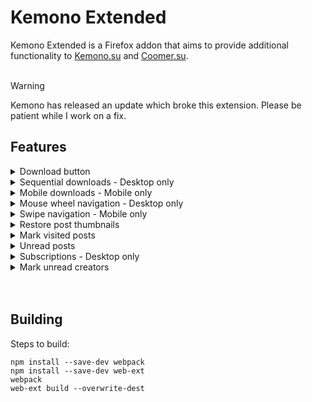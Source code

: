 <h1>Kemono Extended</h1>

Kemono Extended is a Firefox addon that aims to provide additional functionality to [Kemono.su](https://kemono.su) and [Coomer.su](https://coomer.su).<br><br>

> [!WARNING]
> Kemono has released an update which broke this extension. Please be patient while I work on a fix.


<h2>Features</h2>

<details>
   <summary>
      Download button
   </summary>
   The addon adds a download button to every image in a post.<br>
   When clicked it downloads the image in the highest available quality.
</details>
<details>
   <summary>
      Sequential downloads - Desktop only
   </summary>
   Only one downloads is ever active at the same time. <br>
   Images are downloaded in the order that you clicked the download buttons.<br>
   Downloads are handled in the background so you can leave the site<br>
   and the downloads will continue in the background.
</details>
<details>
   <summary>
      Mobile downloads - Mobile only
   </summary>
   Because of restrictions downloads on mobile devices are not sequential.<br>
   Downloads also don't work in the background.<br>
   This means that you need to stay on the same page until you get the download popup.
</details>
<details>
   <summary>
      Mouse wheel navigation - Desktop only
   </summary>
   Tilt your mouse wheel to navigate across pages.
</details>
<details>
   <summary>
      Swipe navigation - Mobile only
   </summary>
   Swipe on the screen to navigate across pages.
</details>
<details>
   <summary>
      Restore post thumbnails
   </summary>
   When a post doesn't have a thumbnail, the addon tries to get an image or video thumbnail<br>
   from the post to set as the post thumbnail.<br>
   If the post doesn't contain images, the addon displays the post text.
</details>
<details>
   <summary>
      Mark visited posts
   </summary>
   When you open a post it gets marked as Read.
</details>
<details>
   <summary>
      Unread posts
   </summary>
   Adds a yellow border around new posts on user pages that you have visited previously.
</details>
<details>
   <summary>
      Subscriptions - Desktop only
   </summary>
   When you subscribe to a creator on their creator page, the addon periodically checks if they have new posts.<br>
   If the addon finds new posts, it notifies you with a notification.
</details>
<details>
   <summary>
      Mark unread creators
   </summary>
   Marks favorited artists on your favorites pages if they have new posts.
</details>
<br><br>


<h2>Building</h2>
  
Steps to build:<br>
```
npm install --save-dev webpack
npm install --save-dev web-ext
webpack
web-ext build --overwrite-dest
```
